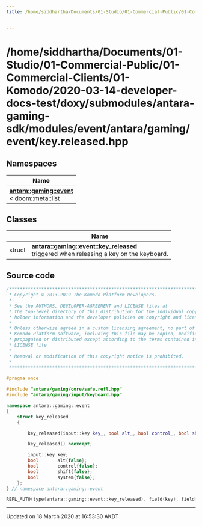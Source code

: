```yaml
---
title: /home/siddhartha/Documents/01-Studio/01-Commercial-Public/01-Commercial-Clients/01-Komodo/2020-03-14-developer-docs-test/doxy/submodules/antara-gaming-sdk/modules/event/antara/gaming/event/key.released.hpp


---
```


# /home/siddhartha/Documents/01-Studio/01-Commercial-Public/01-Commercial-Clients/01-Komodo/2020-03-14-developer-docs-test/doxy/submodules/antara-gaming-sdk/modules/event/antara/gaming/event/key.released.hpp







## Namespaces

| Name           |
| -------------- |
| **[antara::gaming::event](Namespaces/namespaceantara_1_1gaming_1_1event.md)** <br>< doom::meta::list  |

## Classes

|                | Name           |
| -------------- | -------------- |
| struct | **[antara::gaming::event::key_released](Classes/structantara_1_1gaming_1_1event_1_1key__released.md)** <br>triggered when releasing a key on the keyboard.  |













## Source code

```cpp
/******************************************************************************
 * Copyright © 2013-2019 The Komodo Platform Developers.                      *
 *                                                                            *
 * See the AUTHORS, DEVELOPER-AGREEMENT and LICENSE files at                  *
 * the top-level directory of this distribution for the individual copyright  *
 * holder information and the developer policies on copyright and licensing.  *
 *                                                                            *
 * Unless otherwise agreed in a custom licensing agreement, no part of the    *
 * Komodo Platform software, including this file may be copied, modified,     *
 * propagated or distributed except according to the terms contained in the   *
 * LICENSE file                                                               *
 *                                                                            *
 * Removal or modification of this copyright notice is prohibited.            *
 *                                                                            *
 ******************************************************************************/

#pragma once

#include "antara/gaming/core/safe.refl.hpp" 
#include "antara/gaming/input/keyboard.hpp" 

namespace antara::gaming::event
{
    struct key_released
    {

        key_released(input::key key_, bool alt_, bool control_, bool shift_, bool system_) noexcept;

        key_released() noexcept;

        input::key key;            
        bool       alt{false};     
        bool       control{false}; 
        bool       shift{false};   
        bool       system{false};  
    };
} // namespace antara::gaming::event

REFL_AUTO(type(antara::gaming::event::key_released), field(key), field(alt), field(control), field(shift), field(system))
```


-------------------------------

Updated on 18 March 2020 at 16:53:30 AKDT

